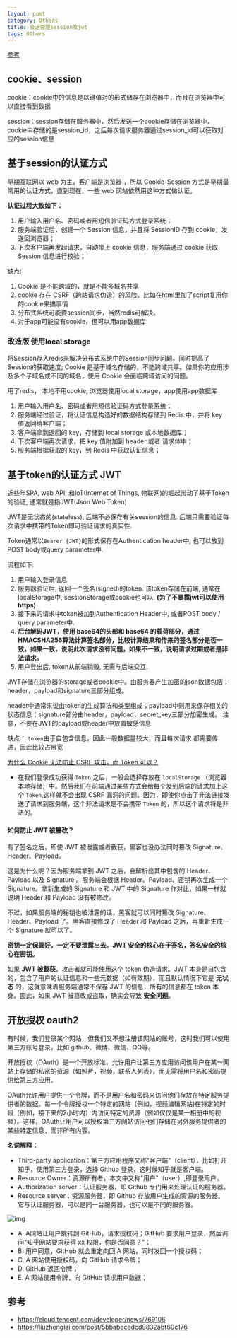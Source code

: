 ```yaml
---
layout: post
category: Others
title: 会话管理session及jwt
tags: Others
---
```


[参考](https://javaguide.cn/system-design/security/basis-of-authority-certification.html#%E4%B8%BA%E4%BB%80%E4%B9%88-cookie-%E6%97%A0%E6%B3%95%E9%98%B2%E6%AD%A2-csrf-%E6%94%BB%E5%87%BB-%E8%80%8C-token-%E5%8F%AF%E4%BB%A5)

## cookie、session

cookie：cookie中的信息是以键值对的形式储存在浏览器中，而且在浏览器中可以直接看到数据

session：session存储在服务器中，然后发送一个cookie存储在浏览器中，cookie中存储的是session_id，之后每次请求服务器通过session_id可以获取对应的session信息

## 基于session的认证方式

早期互联网以 web 为主，客户端是浏览器 ，所以 Cookie-Session 方式是早期最常用的认证方式，直到现在，一些 web 网站依然用这种方式做认证。

**认证过程大致如下：**

1. 用户输入用户名、密码或者用短信验证码方式登录系统；
2. 服务端验证后，创建一个 Session 信息，并且将 SessionID 存到 cookie，发送回浏览器；
3. 下次客户端再发起请求，自动带上 cookie 信息，服务端通过 cookie 获取 Session 信息进行校验；



缺点: 

1.  Cookie 是不能跨域的，就是不能多域名共享
2. cookie 存在 CSRF（跨站请求伪造）的风险。比如在html里加了script复用你的cookie来搞事情
3. 分布式系统可能要session同步，当然redis可解决。
4. 对于app可能没有cookie，但可以用app数据库



### 改造版 使用local storage



将Session存入redis来解决分布式系统中的Session同步问题。同时提高了Session的获取速度;  Cookie 是基于域名存储的，不能跨域共享。如果你的应用涉及多个子域名或不同的域名，使用 Cookie 会面临跨域访问的问题。



用了redis， 本地不用cookie, 浏览器使用local storage，app使用app数据库

1. 用户输入用户名、密码或者用短信验证码方式登录系统；
2. 服务端经过验证，将认证信息构造好的数据结构存储到 Redis 中，并将 key 值返回给客户端；
3. 客户端拿到返回的 key，存储到 local storage 或本地数据库；
4. 下次客户端再次请求，把 key 值附加到 header 或者 请求体中；
5. 服务端根据获取的 key，到 Redis 中获取认证信息；



## 基于token的认证方式 JWT

近些年SPA, web API, 和IoT(Internet of Things, 物联网)的崛起带动了基于Token的验证, 通常就是指JWT(Json Web Token)

JWT是无状态的(stateless), 后端不必保存有关session的信息. 后端只需要验证每次请求中携带的Token即可验证请求的真实性.

Token通常以`Bearer {JWT}`的形式保存在Authentication header中, 也可以放到POST body或query parameter中.



流程如下:

1. 用户输入登录信息
2. 服务器验证后, 返回一个签名(signed)的token. 该token存储在前端, 通常在localStorage中, sessionStorage或cookie也可以. **(为了不暴露jwt可以使用https)**
3. 接下来的请求中token被加到Authentication Header中, 或者POST body / query parameter中.
4. **后台解码JWT，使用 base64的头部和 base64 的载荷部分，通过HMACSHA256算法计算签名部分，比较计算结果和传来的签名部分是否一致，如果一致，说明此次请求没有问题，如果不一致，说明请求过期或者是非法请求。**
5. 用户登出后, token从前端销毁, 无需与后端交互.



JWT存储在浏览器的storage或者cookie中。由服务器产生加密的json数据包括：header，payload和signature三部分组成。

header中通常来说由token的生成算法和类型组成；payload中则用来保存相关的状态信息；signature部分由header，payload，secret_key三部分加密生成。 注意，不要在JWT的payload或header中放置敏感信息



缺点：  `token`由于自包含信息，因此一般数据量较大，而且每次请求 都需要传递，因此比较占带宽





[为什么 Cookie 无法防止 CSRF 攻击，而 Token 可以？](https://javaguide.cn/system-design/security/basis-of-authority-certification.html#为什么-cookie-无法防止-csrf-攻击-而-token-可以)  

- 在我们登录成功获得 `Token` 之后，一般会选择存放在 `localStorage` （浏览器本地存储）中。然后我们在前端通过某些方式会给每个发到后端的请求加上这个 `Token`,这样就不会出现 CSRF 漏洞的问题。因为，即使你点击了非法链接发送了请求到服务端，这个非法请求是不会携带 `Token` 的，所以这个请求将是非法的。



#### 如何防止 JWT 被篡改？

有了签名之后，即使 JWT 被泄露或者截获，黑客也没办法同时篡改 Signature、Header、Payload。

这是为什么呢？因为服务端拿到 JWT 之后，会解析出其中包含的 Header、Payload 以及 Signature 。服务端会根据 Header、Payload、密钥再次生成一个 Signature。拿新生成的 Signature 和 JWT 中的 Signature 作对比，如果一样就说明 Header 和 Payload 没有被修改。

不过，如果服务端的秘钥也被泄露的话，黑客就可以同时篡改 Signature、Header、Payload 了。黑客直接修改了 Header 和 Payload 之后，再重新生成一个 Signature 就可以了。

**密钥一定保管好，一定不要泄露出去。JWT 安全的核心在于签名，签名安全的核心在密钥。**



如果 **JWT 被截获**，攻击者就可能使用这个 token 伪造请求。JWT 本身是自包含的，包含了用户的认证信息和一些元数据（如有效期），而且默认情况下它是 **无状态** 的，这就意味着服务端通常不保存 JWT 的信息，所有的信息都在 token 本身。因此，如果 JWT 被篡改或盗取，确实会导致 **安全问题**。



## 开放授权 oauth2

有时候，我们登录某个网站，但我们又不想注册该网站的账号，这时我们可以使用第三方账号登录，比如 github、微博、微信、QQ等。



开放授权（OAuth）是一个开放标准，允许用户让第三方应用访问该用户在某一网站上存储的私密的资源（如照片，视频，联系人列表），而无需将用户名和密码提供给第三方应用。



OAuth允许用户提供一个令牌，而不是用户名和密码来访问他们存放在特定服务提供者的数据。每一个令牌授权一个特定的网站（例如，视频编辑网站)在特定的时段（例如，接下来的2小时内）内访问特定的资源（例如仅仅是某一相册中的视频）。这样，OAuth让用户可以授权第三方网站访问他们存储在另外服务提供者的某些特定信息，而非所有内容。

**名词解释：**

- Third-party application：第三方应用程序又称"客户端"（client），比如打开知乎，使用第三方登录，选择 Github 登录，这时候知乎就是客户端。
- Resource Owner：资源所有者，本文中又称"用户"（user）,即登录用户。
- Authorization server：认证服务器，即 Github 专门用来处理认证的服务器。
- Resource server：资源服务器，即 Github 存放用户生成的资源的服务器。它与认证服务器，可以是同一台服务器，也可以是不同的服务器。



![img](https://cdn.jsdelivr.net/gh/mafulong/mdPic@vv3/v3/20220106154749.jpg)



- A. A网站让用户跳转到 GitHub，请求授权码；GitHub 要求用户登录，然后询问“知乎网站要求获得 xx 权限，你是否同意？”；
- B. 用户同意，GitHub 就会重定向回 A 网站，同时发回一个授权码；
- C. A 网站使用授权码，向 GitHub 请求令牌；
- D. GitHub 返回令牌；
- E. A 网站使用令牌，向 GitHub 请求用户数据；

## 参考

- https://cloud.tencent.com/developer/news/769106
- https://liuzhenglai.com/post/5bbabecedcd9832abf60c176
